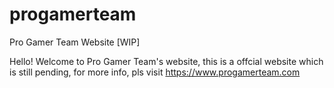 # progamerteam
Pro Gamer Team Website [WIP]

Hello! Welcome to Pro Gamer Team's website, this is a offcial website which is still pending, for more info, pls visit https://www.progamerteam.com 
